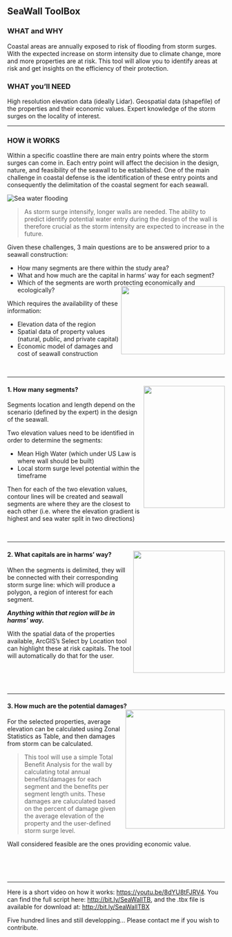 ## SeaWall ToolBox
### WHAT and WHY
Coastal areas are annually exposed to risk of flooding from storm surges.
With the expected increase on storm intensity due to climate change, more and more properties are at risk.
This tool will allow you to identify areas at risk and get insights on the efficiency of their protection.

### WHAT you’ll NEED
High resolution elevation data (ideally Lidar).
Geospatial data (shapefile) of the properties and their economic values.
Expert knowledge of the storm surges on the locality of interest.


------------------
### HOW it WORKS
Within a specific coastline there are main entry points where the storm surges can come in.
Each entry point will affect the decision in the design, nature, and feasibility of the seawall to be established.
One of the main challenge in coastal defense is the identification of these entry points and consequently the delimitation of the coastal segment for each seawall. 

![Sea water flooding](https://rajaoberison.github.io/images/seawalltbx/seawall0.png)

> As storm surge intensify, longer walls are needed. The ability to predict identify potential water entry during the design of the wall is therefore crucial as the storm intensity are expected to increase in the future.


Given these challenges, 3 main questions are to be answered prior to a seawall construction:
* How many segments are there within the study area?
* What and how much are the capital in harms’ way for each segment?
* Which of the segments are worth protecting economically and ecologically? <img align="right" width="240" height="157" src="https://rajaoberison.github.io/images/seawalltbx/seawall1.png">

Which requires the availability of these information: 
* Elevation data of the region
* Spatial data of property values (natural, public, and private capital)
* Economic model of damages and cost of seawall construction

<br/>

-------------------
#### 1. How many segments? <img align="right" width="188" height="282" src="https://rajaoberison.github.io/images/seawalltbx/seawall2.png">
Segments location and length depend on the scenario (defined by the expert) in the design of the seawall.

Two elevation values need to be identified in order to determine the segments:
* Mean High Water (which under US Law is where wall should be built)
* Local storm surge level potential within the timeframe

Then for each of the two elevation values, contour lines will be created and seawall segments are where they are the closest to each other (i.e. where the elevation gradient is highest and sea water split in two directions)

<br/>

----------------------
#### 2. What capitals are in harms’ way? <img align="right" width="212" height="282" src="https://rajaoberison.github.io/images/seawalltbx/seawall3.png">

When the segments is delimited, they will be connected with their corresponding storm surge line: which will produce a polygon, a region of interest for each segment.

_**Anything within that region will be in harms’ way.**_

With the spatial data of the properties available, ArcGIS’s Select by Location tool can highlight these at risk capitals. The tool will automatically do that for the user.

<br/>
<br/>
<br/>

----------------------
#### 3. How much are the potential damages? <img align="right" width="230" height="275" src="https://rajaoberison.github.io/images/seawalltbx/seawall4.png">
For the selected properties, average elevation can be calculated using Zonal Statistics as Table, and then damages from storm can be calculated. 

> This tool will use a simple Total Benefit Analysis for the wall by calculating total annual benefits/damages for each segment and the benefits per segment length units. These damages are caluculated based on the percent of damage given the average elevation of the property and the user-defined storm surge level. 

Wall considered feasible are the ones providing economic value.

<br/>
<br/>
<br/>

----------------------
Here is a short video on how it works: https://youtu.be/8dYU8tFJRV4. You can find the full script here: http://bit.ly/SeaWallTB, and the .tbx file is available for download at: http://bit.ly/SeaWallTBX

Five hundred lines and still developping... Please contact me if you wish to contribute.
